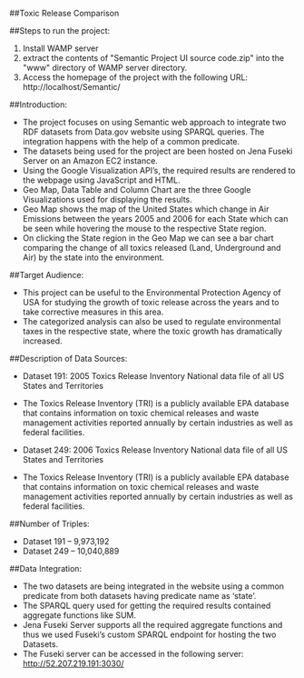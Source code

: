 ##Toxic Release Comparison

##Steps to run the project:
1. Install WAMP server
2. extract the contents of "Semantic Project UI source code.zip" into the "www" directory of WAMP server directory.
3. Access the homepage of the project with the following URL: http://localhost/Semantic/

##Introduction:
+ The project focuses on using Semantic web approach to integrate two RDF datasets from Data.gov website using SPARQL queries. The integration happens with the help of a common predicate.
+ The datasets being used for the project are been hosted on Jena Fuseki Server on an Amazon EC2 instance.
+ Using the Google Visualization API’s, the required results are rendered to the webpage using JavaScript and HTML.
+ Geo Map, Data Table and Column Chart are the three Google Visualizations used for displaying the results.
+ Geo Map shows the map of the United States which change in Air Emissions between the years 2005 and 2006 for each State which can be seen while hovering the mouse to the respective State region.
+ On clicking the State region in the Geo Map we can see a bar chart comparing the change of all toxics released (Land, Underground and Air) by the state into the environment.


##Target Audience:

+ This project can be useful to the Environmental Protection Agency of USA for studying the growth of toxic release across the years and to take corrective measures in this area. 
+ The categorized analysis can also be used to regulate environmental taxes in the respective state, where the toxic growth has dramatically increased.

##Description of Data Sources:

+ Dataset 191:  2005 Toxics Release Inventory National data file of all US States and Territories
+ The Toxics Release Inventory (TRI) is a publicly available EPA database that contains information on toxic chemical releases and waste management activities reported annually by certain industries as well as federal facilities.  

+ Dataset 249: 2006 Toxics Release Inventory National data file of all US States and Territories
+ The Toxics Release Inventory (TRI) is a publicly available EPA database that contains information on toxic chemical releases and waste management activities reported annually by certain industries as well as federal facilities.

##Number of Triples:
+ Dataset 191 – 9,973,192
+ Dataset 249 – 10,040,889


##Data Integration:
+ The two datasets are being integrated in the website using a common predicate from both datasets having predicate name as ‘state’.
+ The SPARQL query used for getting the required results contained aggregate functions like SUM.
+ Jena Fuseki Server supports all the required aggregate functions and thus we used Fuseki’s custom SPARQL endpoint for hosting the two Datasets. 
+ The Fuseki server can be accessed in the following server: http://52.207.219.191:3030/

    
    
